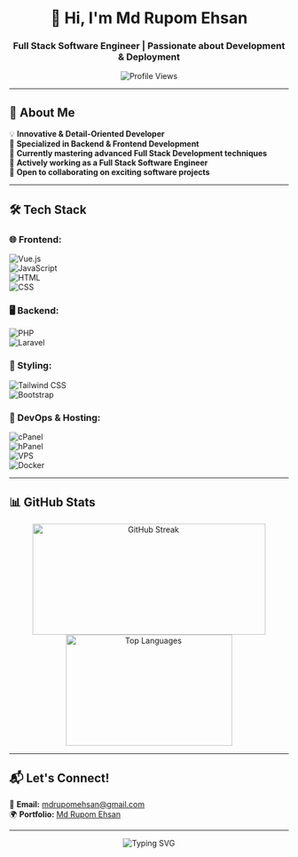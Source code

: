 <h1 align="center">👋 Hi, I'm Md Rupom Ehsan</h1>
<h3 align="center">Full Stack Software Engineer | Passionate about Development & Deployment</h3>

<p align="center">
  <img src="https://komarev.com/ghpvc/?username=mdrupomehsan&label=Profile%20Views&color=ff69b4&style=flat-square" alt="Profile Views" />
</p>

---

## 🚀 About Me  
💡 **Innovative & Detail-Oriented Developer**  
🎯 **Specialized in Backend & Frontend Development**  
🌱 **Currently mastering advanced Full Stack Development techniques**  
💼 **Actively working as a Full Stack Software Engineer**  
🤝 **Open to collaborating on exciting software projects**  

---

## 🛠️ Tech Stack  

### **🌐 Frontend:**  
![Vue.js](https://img.shields.io/badge/Vue.js-4FC08D?style=for-the-badge&logo=vue.js&logoColor=white)  
![JavaScript](https://img.shields.io/badge/JavaScript-F7DF1E?style=for-the-badge&logo=javascript&logoColor=black)  
![HTML](https://img.shields.io/badge/HTML-E34F26?style=for-the-badge&logo=html5&logoColor=white)  
![CSS](https://img.shields.io/badge/CSS-1572B6?style=for-the-badge&logo=css3&logoColor=white)  

### **🖥️ Backend:**  
![PHP](https://img.shields.io/badge/PHP-777BB4?style=for-the-badge&logo=php&logoColor=white)  
![Laravel](https://img.shields.io/badge/Laravel-EA4C89?style=for-the-badge&logo=laravel&logoColor=white)  

### **🎨 Styling:**  
![Tailwind CSS](https://img.shields.io/badge/Tailwind_CSS-06B6D4?style=for-the-badge&logo=tailwindcss&logoColor=white)  
![Bootstrap](https://img.shields.io/badge/Bootstrap-563D7C?style=for-the-badge&logo=bootstrap&logoColor=white)  

### **🔧 DevOps & Hosting:**  
![cPanel](https://img.shields.io/badge/cPanel-FF6C2C?style=for-the-badge&logo=cpanel&logoColor=white)  
![hPanel](https://img.shields.io/badge/hPanel-22D3EE?style=for-the-badge&logo=hPanel&logoColor=white)  
![VPS](https://img.shields.io/badge/VPS-00A9E0?style=for-the-badge&logo=linux&logoColor=white)  
![Docker](https://img.shields.io/badge/Docker-2496ED?style=for-the-badge&logo=docker&logoColor=white)  

---

## 📊 GitHub Stats  

<p align="center">
  <img src="https://streak-stats.demolab.com/?user=mdrupomehsan&cache_seconds=86400" alt="GitHub Streak" width="420" height="200"/>
  <img src="https://github-readme-stats.vercel.app/api/top-langs?username=mdrupomehsan&show_icons=true&locale=en&layout=compact" alt="Top Languages" width="300" height="200" />
</p>

---

## 📬 Let's Connect!  
📧 **Email:** [mdrupomehsan@gmail.com](mailto:mdrupomehsan@gmail.com)  
🌍 **Portfolio:** [Md Rupom Ehsan](https://mdrupomehsan.github.io/portfolio)  

---

<p align="center">
  <img src="https://readme-typing-svg.herokuapp.com?font=Fira+Code&size=22&pause=1000&color=00FF00&width=560&lines=Let's+build+something+amazing+together!+🚀" alt="Typing SVG" />
</p>

